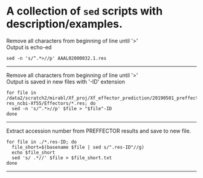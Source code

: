 # A collection of ```sed``` scripts with description/examples.
Remove all characters from beginning of line until '>'  
Output is echo-ed
```
sed -n 's/^.*>//p' AAAL02000032.1.res
``` 
---
Remove all characters from beginning of line until '>'  
Output is saved in new files with '-ID' extension
```
for file in /data2/scratch2/mirabl/Xf_proj/Xf_effector_prediction/20190501_preffector-res_ncbi-Xf55/Effectors/*.res; do
  sed -n 's/^.*>//p' $file > "$file"-ID
done
```
---
Extract accession number from PREFFECTOR results and save to new file.  
```
for file in ./*.res-ID; do
  file_short=$(basename $file | sed s/".res-ID"//g)
  echo $file_short
  sed 's/ .*//' $file > $file_short.txt
done
```
---
